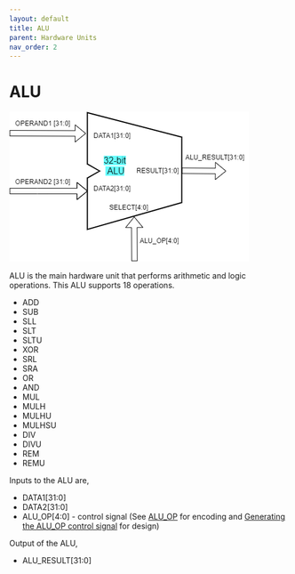 ```yaml
---
layout: default
title: ALU
parent: Hardware Units
nav_order: 2
---
```


# ALU

![ALU Image](../images/hardware_units/alu/alu.png)

ALU is the main hardware unit that performs arithmetic and logic operations. This ALU supports 18 operations.

- ADD
- SUB
- SLL
- SLT
- SLTU
- XOR
- SRL
- SRA
- OR
- AND
- MUL
- MULH
- MULHU
- MULHSU
- DIV
- DIVU
- REM
- REMU

Inputs to the ALU are,

- DATA1[31:0]
- DATA2[31:0]
- ALU_OP[4:0] - control signal (See [ALU_OP](#alu_op) for encoding and [Generating the ALU_OP control signal](#generating-the-alu_op-control-signal) for design)

Output of the ALU,

- ALU_RESULT[31:0]
